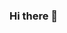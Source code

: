 ### Hi there 👋

<!--
**adarsh64/adarsh64** is a ✨ _special_ ✨ repository because its `README.md` (this file) appears on your GitHub profile.

Here are some ideas to get you started:

- 🌱 I’m currently learning Embedded systems
- 📑 Check out my resume here -  [Adarsh Rai Resume.pdf](https://github.com/adarsh64/adarsh64/files/14307501/Adarsh.Rai.Resume.pdf) 
- 📫 How to reach me: raiadarsh829@gmail.com
-->
